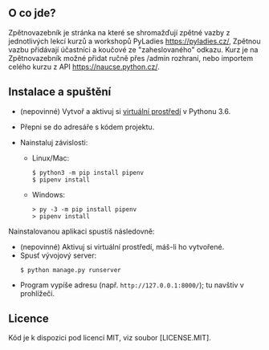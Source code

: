 ## O co jde?

Zpětnovazebník je stránka na které se shromažďují zpětné vazby z jednotlivých lekcí kurzů a workshopů PyLadies https://pyladies.cz/,
Zpětnou vazbu přidávají účastníci a koučové ze "zaheslovaného" odkazu.
Kurz je na Zpětnovazebník možné přidat ručně přes /admin rozhraní, nebo importem celého kurzu z API  https://naucse.python.cz/.


## Instalace a spuštění

* (nepovinné) Vytvoř a aktivuj si [virtuální prostředí](https://naucse.python.cz/lessons/beginners/install/) v Pythonu 3.6.
* Přepni se do adresáře s kódem projektu.
* Nainstaluj závislosti:

  * Linux/Mac:

    ```console
    $ python3 -m pip install pipenv
    $ pipenv install
    ```

  * Windows:

    ```doscon
    > py -3 -m pip install pipenv
    > pipenv install
    ```

Nainstalovanou aplikaci spustíš následovně:

* (nepovinné) Aktivuj si virtuální prostředí, máš-li ho vytvořené.
* Spusť vývojový server:
  ```console
  $ python manage.py runserver
  ```
* Program vypíše adresu (např. `http://127.0.0.1:8000/`); tu navštiv v prohlížeči.

## Licence

Kód je k dispozici pod licencí MIT, viz soubor [LICENSE.MIT].
